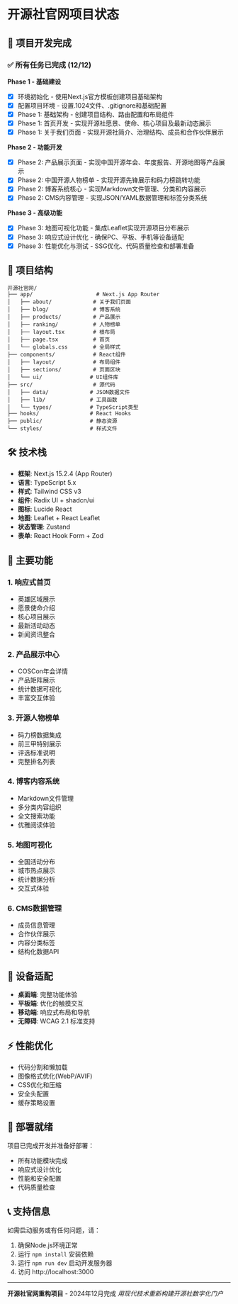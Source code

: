 # 开源社官网项目状态

## 🎉 项目开发完成

### ✅ 所有任务已完成 (12/12)

**Phase 1 - 基础建设**
- [x] 环境初始化 - 使用Next.js官方模板创建项目基础架构
- [x] 配置项目环境 - 设置.1024文件、.gitignore和基础配置
- [x] Phase 1: 基础架构 - 创建项目结构、路由配置和布局组件
- [x] Phase 1: 首页开发 - 实现开源社愿景、使命、核心项目及最新动态展示
- [x] Phase 1: 关于我们页面 - 实现开源社简介、治理结构、成员和合作伙伴展示

**Phase 2 - 功能开发**
- [x] Phase 2: 产品展示页面 - 实现中国开源年会、年度报告、开源地图等产品展示
- [x] Phase 2: 中国开源人物榜单 - 实现开源先锋展示和码力榜跳转功能
- [x] Phase 2: 博客系统核心 - 实现Markdown文件管理、分类和内容展示
- [x] Phase 2: CMS内容管理 - 实现JSON/YAML数据管理和标签分类系统

**Phase 3 - 高级功能**
- [x] Phase 3: 地图可视化功能 - 集成Leaflet实现开源项目分布展示
- [x] Phase 3: 响应式设计优化 - 确保PC、平板、手机等设备适配
- [x] Phase 3: 性能优化与测试 - SSG优化、代码质量检查和部署准备

## 📁 项目结构

```
开源社官网/
├── app/                    # Next.js App Router
│   ├── about/             # 关于我们页面
│   ├── blog/              # 博客系统
│   ├── products/          # 产品展示
│   ├── ranking/           # 人物榜单
│   ├── layout.tsx         # 根布局
│   ├── page.tsx           # 首页
│   └── globals.css        # 全局样式
├── components/            # React组件
│   ├── layout/            # 布局组件
│   ├── sections/          # 页面区块
│   └── ui/               # UI组件库
├── src/                   # 源代码
│   ├── data/             # JSON数据文件
│   ├── lib/              # 工具函数
│   └── types/            # TypeScript类型
├── hooks/                # React Hooks
├── public/               # 静态资源
└── styles/               # 样式文件
```

## 🛠️ 技术栈

- **框架**: Next.js 15.2.4 (App Router)
- **语言**: TypeScript 5.x
- **样式**: Tailwind CSS v3
- **组件**: Radix UI + shadcn/ui
- **图标**: Lucide React
- **地图**: Leaflet + React Leaflet
- **状态管理**: Zustand
- **表单**: React Hook Form + Zod

## 🌟 主要功能

### 1. 响应式首页
- 英雄区域展示
- 愿景使命介绍
- 核心项目展示
- 最新活动动态
- 新闻资讯整合

### 2. 产品展示中心
- COSCon年会详情
- 产品矩阵展示
- 统计数据可视化
- 丰富交互体验

### 3. 开源人物榜单
- 码力榜数据集成
- 前三甲特别展示
- 评选标准说明
- 完整排名列表

### 4. 博客内容系统
- Markdown文件管理
- 多分类内容组织
- 全文搜索功能
- 优雅阅读体验

### 5. 地图可视化
- 全国活动分布
- 城市热点展示
- 统计数据分析
- 交互式体验

### 6. CMS数据管理
- 成员信息管理
- 合作伙伴展示
- 内容分类标签
- 结构化数据API

## 📱 设备适配

- **桌面端**: 完整功能体验
- **平板端**: 优化的触摸交互
- **移动端**: 响应式布局和导航
- **无障碍**: WCAG 2.1 标准支持

## ⚡ 性能优化

- 代码分割和懒加载
- 图像格式优化(WebP/AVIF)
- CSS优化和压缩
- 安全头配置
- 缓存策略设置

## 🚀 部署就绪

项目已完成开发并准备好部署：
- 所有功能模块完成
- 响应式设计优化
- 性能和安全配置
- 代码质量检查

## 📞 支持信息

如需启动服务或有任何问题，请：
1. 确保Node.js环境正常
2. 运行 `npm install` 安装依赖
3. 运行 `npm run dev` 启动开发服务器
4. 访问 http://localhost:3000

---

**开源社官网重构项目** - 2024年12月完成
*用现代技术重新构建开源社数字化门户*